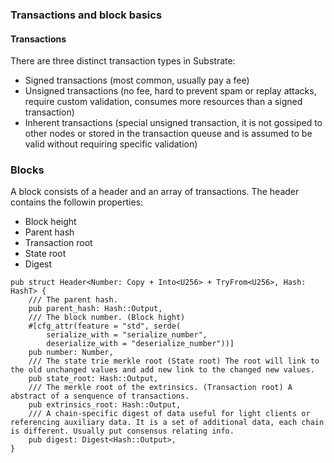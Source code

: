 ### Transactions and block basics

#### Transactions
There are three distinct transaction types in Substrate:
- Signed transactions (most common, usually pay a fee)
- Unsigned transactions (no fee, hard to prevent spam or replay attacks, require custom validation, consumes more resources than a signed transaction)
- Inherent transactions (special unsigned transaction, it is not gossiped to other nodes or stored in the transaction queuse and is assumed to be valid without requiring specific validation)

### Blocks
A block consists of a header and an array of transactions. The header contains the followin properties:
- Block height
- Parent hash
- Transaction root 
- State root 
- Digest

```
pub struct Header<Number: Copy + Into<U256> + TryFrom<U256>, Hash: HashT> {
    /// The parent hash.
    pub parent_hash: Hash::Output,
    /// The block number. (Block hight)
    #[cfg_attr(feature = "std", serde(
        serialize_with = "serialize_number",
        deserialize_with = "deserialize_number"))]
    pub number: Number, 
    /// The state trie merkle root (State root) The root will link to the old unchanged values and add new link to the changed new values.
    pub state_root: Hash::Output,
    /// The merkle root of the extrinsics. (Transaction root) A abstract of a senquence of transactions.
    pub extrinsics_root: Hash::Output,
    /// A chain-specific digest of data useful for light clients or referencing auxiliary data. It is a set of additional data, each chain is different. Usually put consensus relating info. 
    pub digest: Digest<Hash::Output>,
}
```
